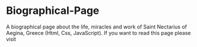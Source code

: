 # Biographical-Page
A biographical page about the life, miracles and work of Saint Nectarius of Aegina, Greece (Html, Css, JavaScript). If you want to read this page please visit 
